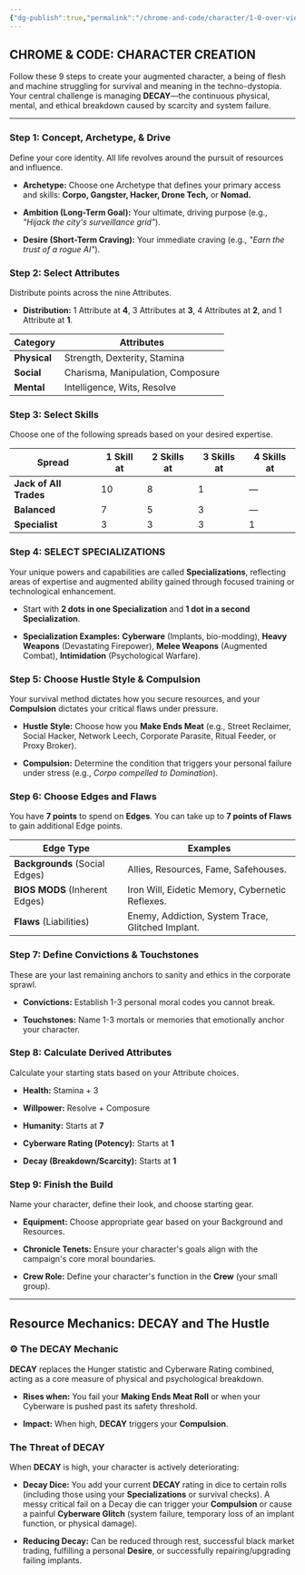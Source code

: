 ```yaml
---
{"dg-publish":true,"permalink":"/chrome-and-code/character/1-0-over-view/"}
---
```


## **CHROME & CODE: CHARACTER CREATION**

Follow these 9 steps to create your augmented character, a being of flesh and machine struggling for survival and meaning in the techno-dystopia. Your central challenge is managing **DECAY**—the continuous physical, mental, and ethical breakdown caused by scarcity and system failure.

---

### Step 1: Concept, Archetype, & Drive

Define your core identity. All life revolves around the pursuit of resources and influence.

  
- **Archetype:** Choose one Archetype that defines your primary access and skills: **Corpo, Gangster, Hacker, Drone Tech,** or **Nomad.**
    
- **Ambition (Long-Term Goal):** Your ultimate, driving purpose (e.g., _"Hijack the city's surveillance grid"_).
    
- **Desire (Short-Term Craving):** Your immediate craving (e.g., _"Earn the trust of a rogue AI"_).
    

### Step 2: Select Attributes

Distribute points across the nine Attributes.

- **Distribution:** 1 Attribute at **4**, 3 Attributes at **3**, 4 Attributes at **2**, and 1 Attribute at **1**.
    

|Category|Attributes|
|---|---|
|**Physical**|Strength, Dexterity, Stamina|
|**Social**|Charisma, Manipulation, Composure|
|**Mental**|Intelligence, Wits, Resolve|

### Step 3: Select Skills

Choose one of the following spreads based on your desired expertise.

| Spread                 | 1 Skill at | 2 Skills at | 3 Skills at | 4 Skills at |
| ---------------------- | ---------- | ----------- | ----------- | ----------- |
| **Jack of All Trades** | 10         | 8           | 1           | —           |
| **Balanced**           | 7          | 5           | 3           | —           |
| **Specialist**         | 3          | 3           | 3           | 1           |

### Step 4: SELECT SPECIALIZATIONS

Your unique powers and capabilities are called **Specializations**, reflecting areas of expertise and augmented ability gained through focused training or technological enhancement.

- Start with **2 dots in one Specialization** and **1 dot in a second Specialization**.
    
- **Specialization Examples:** **Cyberware** (Implants, bio-modding), **Heavy Weapons** (Devastating Firepower), **Melee Weapons** (Augmented Combat), **Intimidation** (Psychological Warfare).
    

### Step 5: Choose Hustle Style & Compulsion

Your survival method dictates how you secure resources, and your **Compulsion** dictates your critical flaws under pressure.

- **Hustle Style:** Choose how you **Make Ends Meat** (e.g., Street Reclaimer, Social Hacker, Network Leech, Corporate Parasite, Ritual Feeder, or Proxy Broker).
    
- **Compulsion:** Determine the condition that triggers your personal failure under stress (e.g., _Corpo compelled to Domination_).
    

### Step 6: Choose Edges and Flaws

You have **7 points** to spend on **Edges**. You can take up to **7 points of Flaws** to gain additional Edge points.

|Edge Type|Examples|
|---|---|
|**Backgrounds** (Social Edges)|Allies, Resources, Fame, Safehouses.|
|**BIOS MODS** (Inherent Edges)|Iron Will, Eidetic Memory, Cybernetic Reflexes.|
|**Flaws** (Liabilities)|Enemy, Addiction, System Trace, Glitched Implant.|

### Step 7: Define Convictions & Touchstones

These are your last remaining anchors to sanity and ethics in the corporate sprawl.

- **Convictions:** Establish 1-3 personal moral codes you cannot break.
    
- **Touchstones:** Name 1-3 mortals or memories that emotionally anchor your character.
    

### Step 8: Calculate Derived Attributes

Calculate your starting stats based on your Attribute choices.

- **Health:** Stamina + 3
    
- **Willpower:** Resolve + Composure
    
- **Humanity:** Starts at **7**
    
- **Cyberware Rating (Potency):** Starts at **1**
    
- **Decay (Breakdown/Scarcity):** Starts at **1**
    

### Step 9: Finish the Build

Name your character, define their look, and choose starting gear.

- **Equipment:** Choose appropriate gear based on your Background and Resources.
    
- **Chronicle Tenets:** Ensure your character's goals align with the campaign's core moral boundaries.
    
- **Crew Role:** Define your character's function in the **Crew** (your small group).
    

---

## **Resource Mechanics: DECAY and The Hustle**

### ⚙️ The DECAY Mechanic

**DECAY** replaces the Hunger statistic and Cyberware Rating combined, acting as a core measure of physical and psychological breakdown.

- **Rises when:** You fail your **Making Ends Meat Roll** or when your Cyberware is pushed past its safety threshold.
    
- **Impact:** When high, **DECAY** triggers your **Compulsion**.
    

### The Threat of DECAY

When **DECAY** is high, your character is actively deteriorating:

- **Decay Dice:** You add your current **DECAY** rating in dice to certain rolls (including those using your **Specializations** or survival checks). A messy critical fail on a Decay die can trigger your **Compulsion** or cause a painful **Cyberware Glitch** (system failure, temporary loss of an implant function, or physical damage).
    
- **Reducing Decay:** Can be reduced through rest, successful black market trading, fulfilling a personal **Desire**, or successfully repairing/upgrading failing implants.
